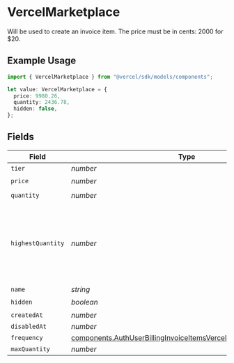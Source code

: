 # VercelMarketplace

Will be used to create an invoice item. The price must be in cents: 2000 for $20.

## Example Usage

```typescript
import { VercelMarketplace } from "@vercel/sdk/models/components";

let value: VercelMarketplace = {
  price: 9980.26,
  quantity: 2436.78,
  hidden: false,
};
```

## Fields

| Field                                                                                                                                                | Type                                                                                                                                                 | Required                                                                                                                                             | Description                                                                                                                                          |
| ---------------------------------------------------------------------------------------------------------------------------------------------------- | ---------------------------------------------------------------------------------------------------------------------------------------------------- | ---------------------------------------------------------------------------------------------------------------------------------------------------- | ---------------------------------------------------------------------------------------------------------------------------------------------------- |
| `tier`                                                                                                                                               | *number*                                                                                                                                             | :heavy_minus_sign:                                                                                                                                   | N/A                                                                                                                                                  |
| `price`                                                                                                                                              | *number*                                                                                                                                             | :heavy_check_mark:                                                                                                                                   | N/A                                                                                                                                                  |
| `quantity`                                                                                                                                           | *number*                                                                                                                                             | :heavy_check_mark:                                                                                                                                   | N/A                                                                                                                                                  |
| `highestQuantity`                                                                                                                                    | *number*                                                                                                                                             | :heavy_minus_sign:                                                                                                                                   | The highest quantity in the current period. Used to render the correct enable/disable UI for add-ons.                                                |
| `name`                                                                                                                                               | *string*                                                                                                                                             | :heavy_minus_sign:                                                                                                                                   | N/A                                                                                                                                                  |
| `hidden`                                                                                                                                             | *boolean*                                                                                                                                            | :heavy_check_mark:                                                                                                                                   | N/A                                                                                                                                                  |
| `createdAt`                                                                                                                                          | *number*                                                                                                                                             | :heavy_minus_sign:                                                                                                                                   | N/A                                                                                                                                                  |
| `disabledAt`                                                                                                                                         | *number*                                                                                                                                             | :heavy_minus_sign:                                                                                                                                   | N/A                                                                                                                                                  |
| `frequency`                                                                                                                                          | [components.AuthUserBillingInvoiceItemsVercelMarketplaceFrequency](../../models/components/authuserbillinginvoiceitemsvercelmarketplacefrequency.md) | :heavy_minus_sign:                                                                                                                                   | N/A                                                                                                                                                  |
| `maxQuantity`                                                                                                                                        | *number*                                                                                                                                             | :heavy_minus_sign:                                                                                                                                   | N/A                                                                                                                                                  |
